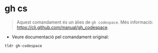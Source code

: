 # gh cs

> Aquest comandament és un àlies de  `gh codespace`.
> Més informació: <https://cli.github.com/manual/gh_codespace>.

- Veure documentació pel comandament original:

`tldr gh-codespace`
